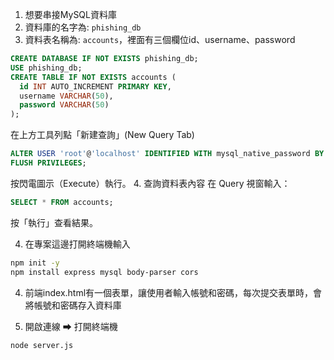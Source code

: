 1. 想要串接MySQL資料庫
2. 資料庫的名字為: `phishing_db`
3. 資料表名稱為: `accounts`，裡面有三個欄位id、username、password
```sql
CREATE DATABASE IF NOT EXISTS phishing_db;
USE phishing_db;
CREATE TABLE IF NOT EXISTS accounts (
  id INT AUTO_INCREMENT PRIMARY KEY,
  username VARCHAR(50),
  password VARCHAR(50)
);
```
在上方工具列點「新建查詢」(New Query Tab)
```sql
ALTER USER 'root'@'localhost' IDENTIFIED WITH mysql_native_password BY '你的密碼';
FLUSH PRIVILEGES;
```
按閃電圖示（Execute）執行。
4. 查詢資料表內容
   在 Query 視窗輸入：
```sql
SELECT * FROM accounts;
```
按「執行」查看結果。

4. 在專案這邊打開終端機輸入
```bash
npm init -y
npm install express mysql body-parser cors
```

4. 前端index.html有一個表單，讓使用者輸入帳號和密碼，每次提交表單時，會將帳號和密碼存入資料庫

5. 開啟連線 ⮕ 打開終端機
```bash
node server.js
```
